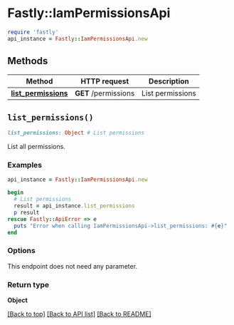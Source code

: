 # Fastly::IamPermissionsApi


```ruby
require 'fastly'
api_instance = Fastly::IamPermissionsApi.new
```

## Methods

| Method | HTTP request | Description |
| ------ | ------------ | ----------- |
| [**list_permissions**](IamPermissionsApi.md#list_permissions) | **GET** /permissions | List permissions |


## `list_permissions()`

```ruby
list_permissions: Object # List permissions
```

List all permissions.

### Examples

```ruby
api_instance = Fastly::IamPermissionsApi.new

begin
  # List permissions
  result = api_instance.list_permissions
  p result
rescue Fastly::ApiError => e
  puts "Error when calling IamPermissionsApi->list_permissions: #{e}"
end
```

### Options

This endpoint does not need any parameter.

### Return type

**Object**

[[Back to top]](#) [[Back to API list]](../../README.md#endpoints)
[[Back to README]](../../README.md)

